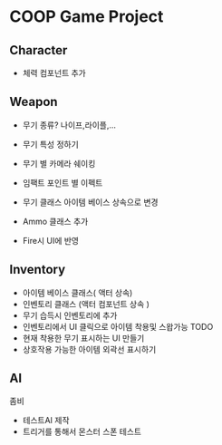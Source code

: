 # COOP Game Project
## Character
- 체력 컴포넌트 추가


## Weapon 
- 무기 종류? 
나이프,라이플,...
- 무기 특성 정하기
- 무기 별 카메라 쉐이킹
- 임팩트 포인트 별 이펙트
- 무기 클래스 아이템 베이스 상속으로 변경

- Ammo 클래스 추가
- Fire시 UI에 반영

## Inventory
- 아이템 베이스 클래스( 액터 상속) 
- 인벤토리 클래스 (액터 컴포넌트 상속 ) 
- 무기 습득시 인벤토리에 추가
- 인벤토리에서 UI 클릭으로 아이템 착용및 스왑가능
TODO
- 현재 착용한 무기 표시하는 UI 만들기
- 상호작용 가능한 아이템 외곽선 표시하기


## AI
좀비
- 테스트AI 제작
- 트리거를 통해서 몬스터 스폰 테스트
